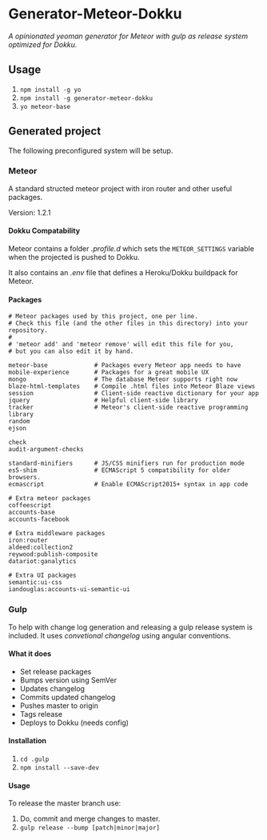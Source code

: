 # Generator-Meteor-Dokku
*A opinionated yeoman generator for Meteor with gulp as release system optimized for Dokku.*

## Usage
1. ```npm install -g yo```
2. ```npm install -g generator-meteor-dokku```
3. ```yo meteor-base```

## Generated project
The following preconfigured system will be setup.

### Meteor
A standard structed meteor project with iron router and other useful packages.

Version: 1.2.1

#### Dokku Compatability
Meteor contains a folder *.profile.d* which sets the ```METEOR_SETTINGS``` variable when the projected is pushed to Dokku.

It also contains an *.env* file that defines a Heroku/Dokku buildpack for Meteor.

#### Packages
```
# Meteor packages used by this project, one per line.
# Check this file (and the other files in this directory) into your repository.
#
# 'meteor add' and 'meteor remove' will edit this file for you,
# but you can also edit it by hand.

meteor-base             # Packages every Meteor app needs to have
mobile-experience       # Packages for a great mobile UX
mongo                   # The database Meteor supports right now
blaze-html-templates    # Compile .html files into Meteor Blaze views
session                 # Client-side reactive dictionary for your app
jquery                  # Helpful client-side library
tracker                 # Meteor's client-side reactive programming library
random
ejson

check
audit-argument-checks

standard-minifiers      # JS/CSS minifiers run for production mode
es5-shim                # ECMAScript 5 compatibility for older browsers.
ecmascript              # Enable ECMAScript2015+ syntax in app code

# Extra meteor packages
coffeescript
accounts-base
accounts-facebook

# Extra middleware packages
iron:router
aldeed:collection2
reywood:publish-composite
datariot:ganalytics

# Extra UI packages
semantic:ui-css
iandouglas:accounts-ui-semantic-ui
```

### Gulp
To help with change log generation and releasing a gulp release system is included. It uses *convetional changelog* using angular conventions.

#### What it does
* Set release packages
* Bumps version using SemVer
* Updates changelog
* Commits updated changelog
* Pushes master to origin
* Tags release
* Deploys to Dokku (needs config)

#### Installation
1. ```cd .gulp```
2. ```npm install --save-dev```

#### Usage
To release the master branch use:

1. Do, commit and merge changes to master.
2. ```gulp release --bump [patch|minor|major]```
